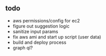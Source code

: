 ## todo
- aws permissions/config for ec2
- figure out suggestion logic
- sanitize input params
- fix aws ami and start up script (user data)
- build and deploy process
- graph ql?